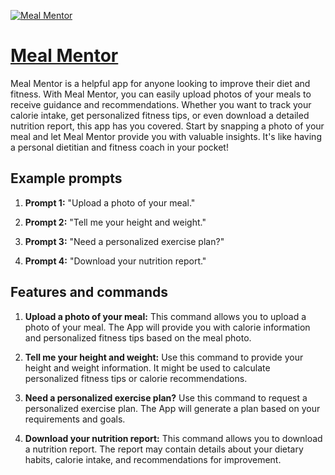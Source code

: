 [![Meal Mentor](https://files.oaiusercontent.com/file-wPjMYOgqm25aASk7qRYy3Znv?se=2123-10-16T03%3A16%3A50Z&sp=r&sv=2021-08-06&sr=b&rscc=max-age%3D31536000%2C%20immutable&rscd=attachment%3B%20filename%3Dd7ad4ba5-7249-44b2-8cd4-23cedf609886.png&sig=gFw3IwlIqMq5zgCiy8QIFX86wnWb8oSMClwmDz8zeBU%3D)](https://chat.openai.com/g/g-XrfbpH4dJ-meal-mentor)

# [Meal Mentor](https://chat.openai.com/g/g-XrfbpH4dJ-meal-mentor)

Meal Mentor is a helpful app for anyone looking to improve their diet and fitness. With Meal Mentor, you can easily upload photos of your meals to receive guidance and recommendations. Whether you want to track your calorie intake, get personalized fitness tips, or even download a detailed nutrition report, this app has you covered. Start by snapping a photo of your meal and let Meal Mentor provide you with valuable insights. It's like having a personal dietitian and fitness coach in your pocket!

## Example prompts

1. **Prompt 1:** "Upload a photo of your meal."

2. **Prompt 2:** "Tell me your height and weight."

3. **Prompt 3:** "Need a personalized exercise plan?"

4. **Prompt 4:** "Download your nutrition report."

## Features and commands

1. **Upload a photo of your meal:** This command allows you to upload a photo of your meal. The App will provide you with calorie information and personalized fitness tips based on the meal photo.

2. **Tell me your height and weight:** Use this command to provide your height and weight information. It might be used to calculate personalized fitness tips or calorie recommendations.

3. **Need a personalized exercise plan?** Use this command to request a personalized exercise plan. The App will generate a plan based on your requirements and goals.

4. **Download your nutrition report:** This command allows you to download a nutrition report. The report may contain details about your dietary habits, calorie intake, and recommendations for improvement.